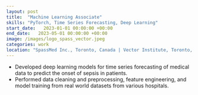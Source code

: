 ```yaml
---
layout: post
title:  "Machine Learning Associate"
skills: "PyTorch, Time Series Forecasting, Deep Learning"
start_date:   2023-01-01 00:00:00 +00:00
end_date:   2023-05-01 00:00:00 +00:00
image: /images/logo_spass_vector.jpeg
categories: work
location: "SpassMed Inc., Toronto, Canada | Vector Institute, Toronto, Canada"
---
```


- Developed deep learning models for time series forecasting of medical data to predict the 
onset of sepsis in patients.
- Performed data cleaning and preprocessing, feature engineering, and model training 
from real world datasets from various hospitals.

